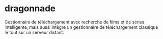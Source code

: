# dragonnade
Gestionnaire de téléchargement avec recherche de films et de séries intelligente, mais aussi intègre un gestionnaire de téléchargement classique le tout sur un serveur distant.
